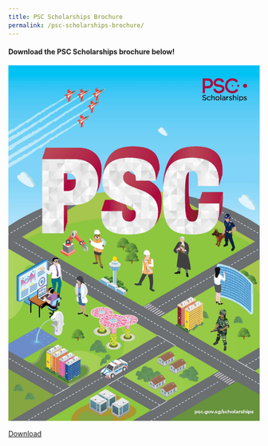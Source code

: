 ```yaml
---
title: PSC Scholarships Brochure
permalink: /psc-scholarships-brochure/
---
```


#### Download the PSC Scholarships brochure below!

![PSC Scholarships e-brochure](/images/brochure-cover.jpg)


[Download](/images/PSC-Scholarships-brochure.pdf)
